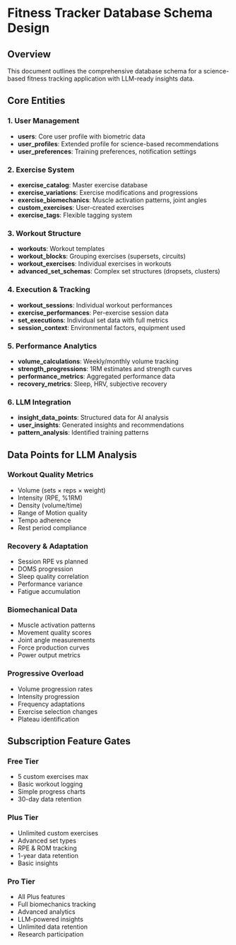 # Fitness Tracker Database Schema Design

## Overview
This document outlines the comprehensive database schema for a science-based fitness tracking application with LLM-ready insights data.

## Core Entities

### 1. User Management
- **users**: Core user profile with biometric data
- **user_profiles**: Extended profile for science-based recommendations
- **user_preferences**: Training preferences, notification settings

### 2. Exercise System
- **exercise_catalog**: Master exercise database
- **exercise_variations**: Exercise modifications and progressions  
- **exercise_biomechanics**: Muscle activation patterns, joint angles
- **custom_exercises**: User-created exercises
- **exercise_tags**: Flexible tagging system

### 3. Workout Structure
- **workouts**: Workout templates
- **workout_blocks**: Grouping exercises (supersets, circuits)
- **workout_exercises**: Individual exercises in workouts
- **advanced_set_schemas**: Complex set structures (dropsets, clusters)

### 4. Execution & Tracking
- **workout_sessions**: Individual workout performances
- **exercise_performances**: Per-exercise session data
- **set_executions**: Individual set data with full metrics
- **session_context**: Environmental factors, equipment used

### 5. Performance Analytics
- **volume_calculations**: Weekly/monthly volume tracking
- **strength_progressions**: 1RM estimates and strength curves
- **performance_metrics**: Aggregated performance data
- **recovery_metrics**: Sleep, HRV, subjective recovery

### 6. LLM Integration
- **insight_data_points**: Structured data for AI analysis
- **user_insights**: Generated insights and recommendations
- **pattern_analysis**: Identified training patterns

## Data Points for LLM Analysis

### Workout Quality Metrics
- Volume (sets × reps × weight)
- Intensity (RPE, %1RM)
- Density (volume/time)
- Range of Motion quality
- Tempo adherence
- Rest period compliance

### Recovery & Adaptation
- Session RPE vs planned
- DOMS progression
- Sleep quality correlation
- Performance variance
- Fatigue accumulation

### Biomechanical Data
- Muscle activation patterns
- Movement quality scores
- Joint angle measurements
- Force production curves
- Power output metrics

### Progressive Overload
- Volume progression rates
- Intensity progression
- Frequency adaptations
- Exercise selection changes
- Plateau identification

## Subscription Feature Gates

### Free Tier
- 5 custom exercises max
- Basic workout logging
- Simple progress charts
- 30-day data retention

### Plus Tier  
- Unlimited custom exercises
- Advanced set types
- RPE & ROM tracking
- 1-year data retention
- Basic insights

### Pro Tier
- All Plus features
- Full biomechanics tracking
- Advanced analytics
- LLM-powered insights
- Unlimited data retention
- Research participation
